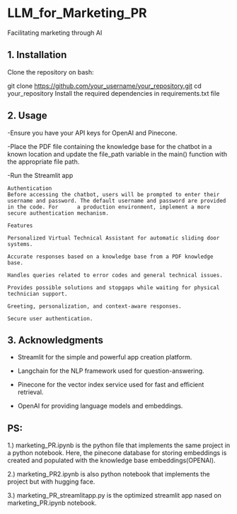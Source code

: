 # LLM_for_Marketing_PR
Facilitating marketing through AI

## 1. Installation

  Clone the repository on bash:
  
  git clone https://github.com/your_username/your_repository.git
  cd your_repository
  Install the required dependencies in requirements.txt file

## 2. Usage

-Ensure you have your API keys for OpenAI and Pinecone.

-Place the PDF file containing the knowledge base for the chatbot in a known location and update the file_path variable in the main() function with the appropriate file path.

-Run the Streamlit app

    Authentication
    Before accessing the chatbot, users will be prompted to enter their username and password. The default username and password are provided in the code. For      a production environment, implement a more secure authentication mechanism.
    
    Features
    
    Personalized Virtual Technical Assistant for automatic sliding door systems.
    
    Accurate responses based on a knowledge base from a PDF knowledge base.
    
    Handles queries related to error codes and general technical issues.
    
    Provides possible solutions and stopgaps while waiting for physical technician support.
    
    Greeting, personalization, and context-aware responses.
    
    Secure user authentication.
    
## 3. Acknowledgments

- Streamlit for the simple and powerful app creation platform.

- Langchain for the NLP framework used for question-answering.

- Pinecone for the vector index service used for fast and efficient retrieval.

- OpenAI for providing language models and embeddings.

## **PS:**

1.) marketing_PR.ipynb is the python file that implements the same project in a python notebook. Here, the pinecone database for storing embeddings is created and populated with the knowledge base embeddings(OPENAI).

2.) marketing_PR2.ipynb is also python notebook that implements the project but with hugging face.

3.) marketing_PR_streamlitapp.py is the optimized streamlit app nased on marketing_PR.ipynb notebook.

